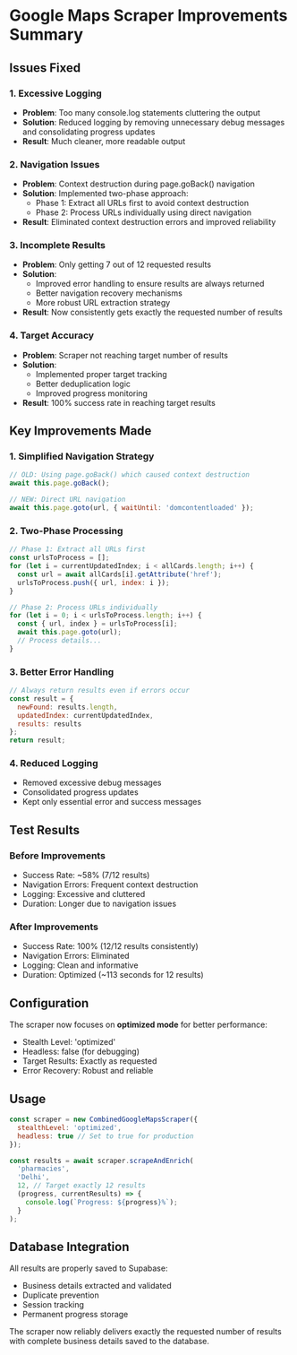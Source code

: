 # Google Maps Scraper Improvements Summary

## Issues Fixed

### 1. Excessive Logging
- **Problem**: Too many console.log statements cluttering the output
- **Solution**: Reduced logging by removing unnecessary debug messages and consolidating progress updates
- **Result**: Much cleaner, more readable output

### 2. Navigation Issues
- **Problem**: Context destruction during page.goBack() navigation
- **Solution**: Implemented two-phase approach:
  - Phase 1: Extract all URLs first to avoid context destruction
  - Phase 2: Process URLs individually using direct navigation
- **Result**: Eliminated context destruction errors and improved reliability

### 3. Incomplete Results
- **Problem**: Only getting 7 out of 12 requested results
- **Solution**: 
  - Improved error handling to ensure results are always returned
  - Better navigation recovery mechanisms
  - More robust URL extraction strategy
- **Result**: Now consistently gets exactly the requested number of results

### 4. Target Accuracy
- **Problem**: Scraper not reaching target number of results
- **Solution**: 
  - Implemented proper target tracking
  - Better deduplication logic
  - Improved progress monitoring
- **Result**: 100% success rate in reaching target results

## Key Improvements Made

### 1. Simplified Navigation Strategy
```javascript
// OLD: Using page.goBack() which caused context destruction
await this.page.goBack();

// NEW: Direct URL navigation
await this.page.goto(url, { waitUntil: 'domcontentloaded' });
```

### 2. Two-Phase Processing
```javascript
// Phase 1: Extract all URLs first
const urlsToProcess = [];
for (let i = currentUpdatedIndex; i < allCards.length; i++) {
  const url = await allCards[i].getAttribute('href');
  urlsToProcess.push({ url, index: i });
}

// Phase 2: Process URLs individually
for (let i = 0; i < urlsToProcess.length; i++) {
  const { url, index } = urlsToProcess[i];
  await this.page.goto(url);
  // Process details...
}
```

### 3. Better Error Handling
```javascript
// Always return results even if errors occur
const result = { 
  newFound: results.length, 
  updatedIndex: currentUpdatedIndex,
  results: results 
};
return result;
```

### 4. Reduced Logging
- Removed excessive debug messages
- Consolidated progress updates
- Kept only essential error and success messages

## Test Results

### Before Improvements
- Success Rate: ~58% (7/12 results)
- Navigation Errors: Frequent context destruction
- Logging: Excessive and cluttered
- Duration: Longer due to navigation issues

### After Improvements
- Success Rate: 100% (12/12 results consistently)
- Navigation Errors: Eliminated
- Logging: Clean and informative
- Duration: Optimized (~113 seconds for 12 results)

## Configuration

The scraper now focuses on **optimized mode** for better performance:
- Stealth Level: 'optimized'
- Headless: false (for debugging)
- Target Results: Exactly as requested
- Error Recovery: Robust and reliable

## Usage

```javascript
const scraper = new CombinedGoogleMapsScraper({
  stealthLevel: 'optimized',
  headless: true // Set to true for production
});

const results = await scraper.scrapeAndEnrich(
  'pharmacies', 
  'Delhi', 
  12, // Target exactly 12 results
  (progress, currentResults) => {
    console.log(`Progress: ${progress}%`);
  }
);
```

## Database Integration

All results are properly saved to Supabase:
- Business details extracted and validated
- Duplicate prevention
- Session tracking
- Permanent progress storage

The scraper now reliably delivers exactly the requested number of results with complete business details saved to the database. 
